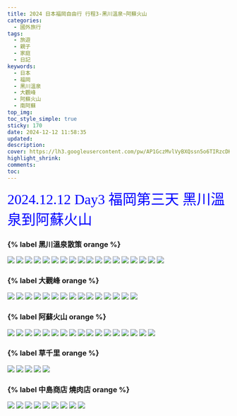 ```yaml
---
title: 2024 日本福岡自由行 行程3-黑川溫泉~阿蘇火山
categories:
  - 國外旅行
tags:
  - 旅遊
  - 親子
  - 家庭
  - 日記
keywords:
  - 日本
  - 福岡
  - 黑川溫泉
  - 大觀峰
  - 阿蘇火山
  - 南阿蘇
top_img:
toc_style_simple: true
sticky: 170
date: 2024-12-12 11:58:35
updated:
description:
cover: https://lh3.googleusercontent.com/pw/AP1GczMvlVyBXQssn5o6TIRzcDKcx9IcLpNGzmNRMpNZH8SlYFn9hquc7oxfIqhge2feXspQe8cD_VhM-PYOESfWnUUfzYEcB6J3gH22GCDtNXOr7XREO_w=w1920-h1080
highlight_shrink:
comments:
toc:
---
```


<font face="標楷體" color="blue" size="6px">2024.12.12 Day3 福岡第三天 黑川溫泉到阿蘇火山</font>

### {% label 黑川溫泉散策 orange %}

<!-- ![](https://lh3.googleusercontent.com/pw/AP1GczM5SVjGm2AFb7D_BlwPLVFEeeiDFarQYpp0jBif9fQmdN5mi7e0SJbfFW_wSDosbnUvAdVEML5B7U07g_FHNDN6IAY4iCBraF9Nad6r7tY0Z1Pv9fU=w1920-h1080) -->
<!-- ![](https://lh3.googleusercontent.com/pw/AP1GczMvlVyBXQssn5o6TIRzcDKcx9IcLpNGzmNRMpNZH8SlYFn9hquc7oxfIqhge2feXspQe8cD_VhM-PYOESfWnUUfzYEcB6J3gH22GCDtNXOr7XREO_w=w1920-h1080) -->
![](https://lh3.googleusercontent.com/pw/AP1GczOC8aRN4-muGWivdoIm65ZWrdCck1aXGLcnfmPXK1YYbik1TwtJ2Jufs-bkoFnMguy-SMuFOHY4rsLVEEj4n8MncNsLNVmtdSbWU5sKDqZOO-SOiHE=w1920-h1080)
![](https://lh3.googleusercontent.com/pw/AP1GczMhJLC7wui7SOOYNW2zu4ryU8R5D38lRp09We4MBM9FoTgPi78-CHVxQ9E7yWmp8-O3A7XpWZmfgXPI7xZjyOA1o1ZWC0gnnswhqqjlW0BUjLYnoYI=w1920-h1080)
![](https://lh3.googleusercontent.com/pw/AP1GczMBmuLZnr4kUlA6Jx5M_VNaUKqzuDTchWQAMz30j5szO0lVH6Nir1wW9zNhGTkfFoytfoyVzXgBt7MuCqQoWuAlZtwk2LovSnvPZxFwSAW-AZmVFsA=w1920-h1080)
![](https://lh3.googleusercontent.com/pw/AP1GczOSHWXW4dD-b2kqdbTaUj4pCvAHyXTQTz3y_SDSayzSB0YD2r0z2v6zHA4ZBXiyeSfv6iTsFMerktR_UCIF6D9ZSBYadHX94B85j312k8bJpSerYY8=w1920-h1080)
![](https://lh3.googleusercontent.com/pw/AP1GczMn6pjo3Tzx_5SwVMrkM9hmlQfzyGeCrECJ2C70Jfm8Q7OY8wgFTQMotu7Xf6h-24Ua2g367qxEGaams9wuTa7DKrNVEjs8uV8j_wjJM1pREv4vYl8=w1920-h1080)
![](https://lh3.googleusercontent.com/pw/AP1GczORmJ9z6SW4PIgzh5GLLD0xFisSMofZ7HQFqi0_e-lJIQecZ5wA6RgYdpjlgxiMJ70Mxq7IxAoiCZe-eqjkPMzNr_RvWEG00ZZBjQ_4pSNxeulz8Mk=w1920-h1080)
![](https://lh3.googleusercontent.com/pw/AP1GczNWgDtjSvk_ZoDsduDkFWyp9HvnwldTt8WqMchbeqabyMSb1als74qXiLBhsnfPbb8Gk0QEv_qJdb1JM6Q3eDFnGn7DMJSf95ur4whEvU4iqo1Q9no=w1920-h1080)
![](https://lh3.googleusercontent.com/pw/AP1GczOFkh_P210Fwn5dycrA-yu9H8S-LioErovbBOZTMAlo4Zp5gKfdS_END1hJHwIcweQanSk3B_p8fbybe3HV5Itz70Jl6apiuH3fz9FZmYjh5D5qX-Q=w1920-h1080)
![](https://lh3.googleusercontent.com/pw/AP1GczN06U-qS1y7q_-7CN51mtIGH6pB7E_p5osVzt3TIxxDLtALigsgwhnelUas0PNJptH63gh8qMAvmgmnNi3rflp60B_JiAks_MYNdj-GK8nRIDJxaJM=w1920-h1080)
![](https://lh3.googleusercontent.com/pw/AP1GczOd7Ht2xipyvMzPADXdb4X_ICVHwiT4zUCZGVGzCh2axWugP_CQ0GnTxTC7X4MLPHhYvr2ehuBfkYVERiMLNiAYVB2lcszyOJSLgJ4bKbeh0E5fz_4=w1920-h1080)
![](https://lh3.googleusercontent.com/pw/AP1GczMpdqRuv91hBoik_wfeeLM3MJ8HIfZ7cidB3O0PZjXjo-0-wDRGfsfzAhDd9zAbw8V4KKNlnMXAFWcL_5GQA6Z_Jnys95asmmC2hDNztE-zL_NTH1M=w1920-h1080)
![](https://lh3.googleusercontent.com/pw/AP1GczMIye9_1QGu-dPjEOIZkTfLVTA-Uj77Gv5CyZCfqQ5tuvgV_bJzYoZo7uQbk3Jg1jPZoddIukRdOQ2NbGxO66ZAIKcJ3daCdHmqGS1TxDmxSk0lxik=w1920-h1080)
![](https://lh3.googleusercontent.com/pw/AP1GczM07DIF2pNbd_OgwTHP9wzTbzDIfvRxAgtG5ames4gY6cfSgC--xSI4HmZY84Xytzrbndz8N2CggHCBzqw9vlJqdl0o1s7pbGfyRVlcxDQcJqxkDY4=w1920-h1080)
![](https://lh3.googleusercontent.com/pw/AP1GczPkjRg47XTikr2Ov1L3dTssXER6mJc3bUmzfJ4-3Eo7AAY4xv0-1VLMhayCdoA8n9dy-QzsVOYNPI6DykTM98zHymc-xKhYX-FHMFLNAGhN6XlBjtQ=w1920-h1080)
![](https://lh3.googleusercontent.com/pw/AP1GczOMr8mG1NogseK85qfJLyEes91_fVgA3dlqrfIca4KIKSLhaiGZ1ecJNb92qvAp9RZ-CvtL49Jb_QyIFPGLDBviZF_Q3DOAdGioCETRUxVtJCMKqZ8=w1920-h1080)
![](https://lh3.googleusercontent.com/pw/AP1GczMuvMqf5ZNA3SaGEDLXeCz2AZ0kErOQdsPxP15j8wlkB_nyV5WXirGgygjZG8sAyDWll-mG-XgyVOFvK6Yg-e_FrWvumL1HaLd7mwR26kzchleEHTg=w1920-h1080)
![](https://lh3.googleusercontent.com/pw/AP1GczNr2W4xQyOT02fv7SsBqz1RhDMAKmjykcoUTcsKKketnfzIFnHg1gfvQkABOS59xBNZ_VsVEPrmn204zMa13wdi9kdplWIfVHD-RU4CvYQagczUV94=w1920-h1080)
![](https://lh3.googleusercontent.com/pw/AP1GczPyRDiU5JjIj5KVE7Y_AUsMeZ_nYuVEaalcx_KBqly0fgYbRRxgj0yTtY-do4-WdmEOKV0amGYwO7NHJRFUF5ZDYLqsJHcqPD6uLhVSk0wyKInw6gY=w1920-h1080)

### {% label 大觀峰 orange %}

![](https://lh3.googleusercontent.com/pw/AP1GczPYIfjTIrnUkLVQNXypt7Va9ctmtnrrz90p91i0uDh3TszB4JkUBNesejKsOIj4KgIG0Zr3YsC4_sEk5fZTAvbqqjBZj046JyVtdPFuWrmzOMwr_FE=w1920-h1080)
![](https://lh3.googleusercontent.com/pw/AP1GczMmkRIzj4SrZnpLyEFU3vEK-h_Fu-G5aMi8CSTdJ4rfGkPSOHnEQWY5K0O9BNoWvBceNywdPuzzNK0DHD6p4XcYUAPXvFSFGBoL6L9sQn9LNO82Gf0=w1920-h1080)
![](https://lh3.googleusercontent.com/pw/AP1GczPvcESXeuG5YU6RQLy8bnMvQI0erXmi-3-ywYAE_NpvgiS_SKcRPWWPteKT38mXKNip2-8cannZ7i7jxev9N1oEmdqmA9_nPXJYFwVgeDdHddo8etE=w1920-h1080)
![](https://lh3.googleusercontent.com/pw/AP1GczOD9J8U5hQrnK9707migyU9s_ZQcxqGqSzLu7xEMyT0FlHgRBQ7kUDBf24IZ-xd4SHy1XSomIfzsjXCCQc0aEGqozD5aPZnpxf4xMWJkt1W5cljSoI=w1920-h1080)
![](https://lh3.googleusercontent.com/pw/AP1GczOnj0_7q1rJhrkNLb3gtRfGqAAy1_Un2b61n8qxAPIefyyWmJ85vNWb-kXWSYYq-xAqU8mjIxjdq5d3epCxs2jPLIeI-nXvvV1oAaWQ6gldU4oWqF8=w1920-h1080)
![](https://lh3.googleusercontent.com/pw/AP1GczOJL4CCUVScOSe8vl-7iiiQlTxEjdHMDHox-dD8z6OTzIvw1QhNNpujWaMq6FyLzEZQhhIoX0Frqyibc5-u_An2tYkxRl648F0NGlDomKQmnHLGNdM=w1920-h1080)
![](https://lh3.googleusercontent.com/pw/AP1GczNsqj__v6WMKI_Kwwn9TLJVuAmtNsOzb-WJjoZNS68gUArsl_gvnedPhZuiOd52JfvdLZOYhN7TM68AgpOO9bxKdQFYqm4pM4m8IL3vVWAJLiNAIVc=w1920-h1080)
![](https://lh3.googleusercontent.com/pw/AP1GczMcz5zdUtw1XVSlC_wKfraEJsOBcldkkicQ6oJOEKtM01C2SmCEVbNeE8YwMVoTYaSuZ5zPcvgmqHoY2poE6nkxLPdAhNw-kuTMosL5rNfeDhAVOXY=w1920-h1080)
![](https://lh3.googleusercontent.com/pw/AP1GczMENPzS-CA7yU1ODd06Dogah6KoMEPTRma0Dl_yNSgdm74tx9VEKCu1t9ZLTqs4v2FkxM91YUtMD6Hitv-VLmyRwIpyLzhGkcZxXbm44CvIGZMnEjo=w1920-h1080)
![](https://lh3.googleusercontent.com/pw/AP1GczOH5Up6LGvFSVXVB1Qozgc_hbTadn4TmWOWv2nq8SsIiYKs1KilDlWqOhfKO1LNVHnXSH6j69OHj-IOgkKfaA-s5BEOP5hV1YEW2XkEf2G_QZ02KHU=w1920-h1080)
![](https://lh3.googleusercontent.com/pw/AP1GczMQ-h0a8iVNEtr3NE7_YrerWK93992-6V-N48HH81qC-Xfkh6YbNhM4IIEjV_LVv3lBhM20OeFQVhqJuS-BzW4gdUcQzYDmqKK-jL1R4SbzKg3UL6k=w1920-h1080)
![](https://lh3.googleusercontent.com/pw/AP1GczMR49UPGGL0UHMWprt_7XU6e_sYNDK_A4vgZiRk5XCtSDVpk3ERaEWWKuoHWg4KiP2EWXsNiM2iAg00gbPmvOKtkHNbzZmGcpIWT957KUey2kFC54U=w1920-h1080)
![](https://lh3.googleusercontent.com/pw/AP1GczPYTsKEuGXy-ShHuNqJQJ1PpqEueCnRkemjwJR0DpS7AM7RbkeQ3f1UHrpq9pvGHCFoVhvquoHjJYYZoNm8sRCLqcrtVZH2qU_EtepzD2fgwXbc13Q=w1920-h1080)
![](https://lh3.googleusercontent.com/pw/AP1GczMOhpCcuIOhwjMkFHXTp5dKYeiNFmKTsi7anvxEzbY_4qymExriMbJkFih57O2QGcHj_2W3s8EAncGN5q1LASe-hT6q_3ECFDSBmsONxgQulZA1OJY=w1920-h1080)
![](https://lh3.googleusercontent.com/pw/AP1GczOfYOnasp5Ly6Y5Pe27BC6nLMLeUzLvnSdoEnDQyDJjBH0wYIpR-tp8CW-L49G365RU3oCU8Eam4SUiss-cm4TBAT2ap5aLsbo7ttGehVJ2WNN4vjI=w1920-h1080)

### {% label 阿蘇火山 orange %}

![](https://lh3.googleusercontent.com/pw/AP1GczMuaGw--yxXMP8i7fdGLnFiQL_Jd1JwN6MTvG_Os9V5ykkiYDD88srK5R7eANWvvh4gXI0WnmSV_TGj91n9WTqnkp9ZHxszSTxsd5EhGU3ytN59b3c=w1920-h1080)
![](https://lh3.googleusercontent.com/pw/AP1GczMXU0reFTcFw5uPeMkKuUzB_BtLstVFrJbtfQM70Iw3YvrrWl80I5k99D_rfogkFKdqHe0dgDdUW6eDaJ7Haxd_usl2aB55RUSj0zOiss8I-CZdxXw=w1920-h1080)
![](https://lh3.googleusercontent.com/pw/AP1GczNp4Avfn3PYgMbk8HHH-Cxv86f1cDG-Y5xVnZWTAWaODIFU6BbtmZaLeL-2QyAlD7zbkZSvf61kBcFBQfzqc9W5OzQImddiFnfFHKYtodedgFDHgUo=w1920-h1080)
![](https://lh3.googleusercontent.com/pw/AP1GczNJ8WAf6Vf_Vl-AVCKJiR0ExDfh2FT-C2Pj2uasARofnIe_ajNfeEZdI5bLZdiaYNBs8XhaTnaWzmNrbrj1vw5mNFNHWKFVdsjo7sx_T90lnhhMhAE=w1920-h1080)
![](https://lh3.googleusercontent.com/pw/AP1GczNv20rMKeXgU76bQ3GmVSQXSexYxavdb0yEL2TZrwy9bE7XdDw4Ccw-L4qgvWgHSvz5u-RT-WT0y6tqGE7rtZ3YBcPmk65EU2QuIJDqyKg9XdJF5To=w1920-h1080)
![](https://lh3.googleusercontent.com/pw/AP1GczOo1Zo3_Mswl8S4AmLFFyt-IguLHE6BCDGnUXSljYGucOCxaemhmTeugG1epT68sm1uL1QUmFJObxWdgumVXZwF9CWAuIu69MQNFws3E8FNyY2dygI=w1920-h1080)
![](https://lh3.googleusercontent.com/pw/AP1GczO-6nmXvOJW2u17TIjKQcJBhjzgSf_FqJpm51_qXTphmnYrBQbZkGL0R2bilxWsxInrkIPA5G-zz-sgqE7KartbzLYfKLeAiX_PJBZEidzesxHguq8=w1920-h1080)
![](https://lh3.googleusercontent.com/pw/AP1GczNp3OM-SaiaIUM9fXunxBcxEJ3lXAs8pV2UzdmUKsYWPMywe_h4EgLtmlmE3PqvMwfnCRoeD4LwhC-KGwW9EXJiyyAmXI1wE9kRkYgjAMl5F0qjfqE=w1920-h1080)
![](https://lh3.googleusercontent.com/pw/AP1GczOtMysiIW6RN_vaw0cx6i4Fsbg3xBzUePY_PcyJjJbaiJ5o2nNp5mudl7lrFFCLajH2GXUimsLgXlNcugZfCCXOI5swi0qdt3oH5FyimSX9AwnWCGc=w1920-h1080)
![](https://lh3.googleusercontent.com/pw/AP1GczMmoVPnTNVgw7iLk6dvF6RebdN8ALxbdWpUVfGqp14y9aCfk8JaiNKfa4WCcsmlu1vQFo-oywpBHq0X4G6WdY7kp9Pu7IWLHjXaVxSeE35i3KOs3a4=w1920-h1080)
![](https://lh3.googleusercontent.com/pw/AP1GczOi95j7lZ3pYDM0wTEnxF-9dQ7zH6JqaWzNzXZA99Fqm7hSzdqrZE5hLyQa8DsUFy9YFJh5lJVDnH58l1R7GJvpoJagRNt92MNTWEs3ndZjZKx3gW4=w1920-h1080)
![](https://lh3.googleusercontent.com/pw/AP1GczPrRoZvbas2DjdLw-I8V6aMx7fuzd5QIkCxoxlIW6vcZJ5WbqQYNLAp4yiOSdm4p56ZuRYt2xQs3OLtYS9gvvD6g0k4R-24NL49Uky-nQ54AVByh78=w1920-h1080)
![](https://lh3.googleusercontent.com/pw/AP1GczPjghVTo2HHdMC1Y9bXgZ9iW1lt1x_29KusCUIt0oZqhupBkhYXkzebJx_Wcd4Z3Ui0rdkk45i3G-579JMrm3yx7XWb6itC8ADFzinDV-mCiC_MYYA=w1920-h1080)
![](https://lh3.googleusercontent.com/pw/AP1GczPIMc3_BMIwEogm6ZRKYpHmaEgGYUG0WOMTs-FYe-u1G9o53X2cGbfp_zwk2X2zTXJgjRBBq9tCXWGfThqj77huSOfW2VbuphVZmzZmng1Pu6-mBTU=w1920-h1080)
![](https://lh3.googleusercontent.com/pw/AP1GczMwD2Srv0q0-iiNKwpGscpQa4PRdw4ifIjGpkJ6z3jAT4KlUMUw1Xp4jR1AYiQI0UC1e_wbEdy8fBKCY49BZIQFmRjfhdNzuyI4vJHLWkrTbKGkszU=w1920-h1080)
![](https://lh3.googleusercontent.com/pw/AP1GczMMlosw1M8qhQ5Ppb_J68ERxr7dHjioLqnDusWeg0Wu3SQNpVR-fpk1UzZvAakMrIOwTEu1cKZOIBSHcCGOOnaVNmxU-AWEYKyf2S_GRdvd3Ghi8sE=w1920-h1080)
![](https://lh3.googleusercontent.com/pw/AP1GczMqkSHJOXlEoN2clGDUqF2LmITfOfI6FG804Bmi9gy4JKsb_byYE7pou4cYr0rmzsKqkSw6slkTphMrODnUOK_OrC8UOH9fW5w-HSOWNGVbXeTVM0w=w1920-h1080)

### {% label 草千里 orange %}

![](https://lh3.googleusercontent.com/pw/AP1GczNLf9irjqWMe6sLmiyFMGVVXQW3ItHxoAyPFmvGVHCbEcZb42EmnRj4nw9_6hFwuxOQ3aGB0PH0BukEQ1onMYuVkrlPbyz4zr1gv95SY3JxuIc29RA=w1920-h1080)
![](https://lh3.googleusercontent.com/pw/AP1GczNuWE5_C7Y0kkp32UI3LW9emixmKLa3y_nnxHMLg_Zp_0m70I3m-T7XDL24WmL6o2pGlcW4H38tR8rzE7SYMdhLz-pDwb21KfsLFmQXljmFOTz5I-g=w1920-h1080)
![](https://lh3.googleusercontent.com/pw/AP1GczOESEZHuIPkDGmR7teSZT8c6EtfILw_RIYLseFDAXoIQDCXsxMm1w-MO8BG1tl93W13Z7z1NMyTnuZCfGUFfdOJNXXOq3kaaq3SO0Uuf2oQFZzaTE4=w1920-h1080)
![](https://lh3.googleusercontent.com/pw/AP1GczM9ZV1MyOuy7CHVEIwcw1hih6Bv2oQjTVW4zMProM0IHksWyvbw6Gkm-UiWSxavDATb0A3FnwwtCYH8JIM49MsOy3L1veHB-oD-nBra2iW0vpI-2Cc=w1920-h1080)
![](https://lh3.googleusercontent.com/pw/AP1GczOTnZ3oQvXI8XsywTRTE62L4h8SoZQCZRpEy1DtZA_7V4nNoMP4GZR3csNu8QH4TE28gyP-0yEkeNduk-TLLC3VHJGOGOSvOjX5q1tvW3o5MrEfaeg=w1920-h1080)

### {% label 中島商店 燒肉店 orange %}

![](https://lh3.googleusercontent.com/pw/AP1GczNpgArvGiIZcMaRuCMOwvlWQuKGZbW2xYAM5ywlZXfCV5-VEYxKJti5_ELR1HAsdK9MZdFahW862RuNYKCrAOztMJ9P7r4phkPY_PGav_WHpKScKVE=w1920-h1080)
![](https://lh3.googleusercontent.com/pw/AP1GczN6TiOdwKbcjxkuSugvRuk8qxCswFYuqj4qc6FYHIxDnR8_v8yJaM-ko5JpBd5MTFX-FpJcpHYQatn84AcvR5AbBFAqGugvi6NMk0vT2ada89W_R_o=w1920-h1080)
![](https://lh3.googleusercontent.com/pw/AP1GczNAUjh0tug6ISnQ3PA699piG2cMHSikJBlxqyncBv5ecyetMMF9kkdyTfq_F51ha2xg6uXloMQck5oDjSTe1Nmborv_gPzLlZAtIaZ9oCpx74A6dOo=w1920-h1080)
![](https://lh3.googleusercontent.com/pw/AP1GczPJRdrn7TjBTKvPpa4ENtOq8yTtsA24uUNH_uf2QuUQrwLiZAm9242arm1quabnWxou1P2HTx4gElg-d_BCRJvREKLVQ1TpkQPvaO_-V3KIKrBSkn0=w1920-h1080)
![](https://lh3.googleusercontent.com/pw/AP1GczOAnRhO7p71fetXalAQvnom16BNdiFo8nTCU5xLP6lr97fGXe-SUseUC95AapBJ8r6FGsENr-VcsmwFZ_150fyCdMDnNR6LrWKwRc3bG7ZD01U1I5k=w1920-h1080)
![](https://lh3.googleusercontent.com/pw/AP1GczOGj-n-FpO1v6txeMlSmy9JfkI0ihkVaHfbbBDAzAFBoCDqsYKcptfSoK1e-9V0B-Hbyg8ejuQExFRGevMcNyV-sX1KKakO9CZHLPYNBcafLPd116w=w1920-h1080)
![](https://lh3.googleusercontent.com/pw/AP1GczPszLOa0j5mC5Dq-5L7t34cT6wQiZJINfMnSBZtZATJKw3jaPC-Ms7L_1HDVw_e3Nnd8O1pB1gyKjZgfMg6GfGKgUuX0hI4KVKTgAp2x6BHZFOYrhY=w1920-h1080)
![](https://lh3.googleusercontent.com/pw/AP1GczPcx8E0QolMKnSfvTYFnV5sUfZWINV2xo6Ox4qGK0jadoaYu8ty4xv9L7JV3t39--aZiRExqc09UGFSKFntTws9SKYtPwEu3VWztRr6GFZzH5vkch4=w1920-h1080)
![](https://lh3.googleusercontent.com/pw/AP1GczNKEdSPHlvukGpCXRSReXLyPCJ1_Cb-EBLyH62sZ_YA9DH5QkdcTP_rjjQRh2FDw-x44jop7Mf-m3EoQfeTgayVoWncaafmKeADVovqY1-mZO93NwU=w1920-h1080)

<style>
table th:first-of-type {
    width: 33%;
}
table th:nth-of-type(2) {
    width: 33%;
}
table th:nth-of-type(3) {
    width: 33%;
}
</style>
